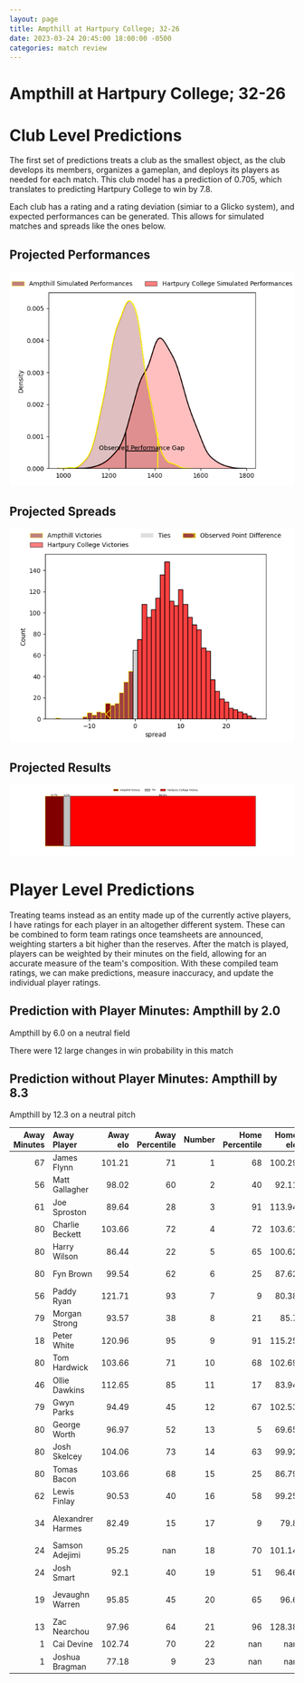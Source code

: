```yaml
---  
layout: page  
title: Ampthill at Hartpury College; 32-26  
date: 2023-03-24 20:45:00 18:00:00 -0500  
categories: match review  
---
```

# Ampthill at Hartpury College; 32-26

# Club Level Predictions


The first set of predictions treats a club as the smallest object, as the club develops its members, organizes a gameplan, and deploys its players as needed for each match. This club model has a prediction of 0.705, which translates to predicting Hartpury College to win by 7.8.

Each club has a rating and a rating deviation (simiar to a Glicko system), and expected performances can be generated. This allows for simulated matches and spreads like the ones below.
## Projected Performances


![Projected Performances](plots/performances_2023-03-24-HartpuryCollege-Ampthill.png)
## Projected Spreads


![Projected Spreads](plots/spreads_2023-03-24-HartpuryCollege-Ampthill.png)
## Projected Results


![Projected Results](plots/resultbar_2023-03-24-HartpuryCollege-Ampthill.png)
# Player Level Predictions


Treating teams instead as an entity made up of the currently active players, I have ratings for each player in an altogether different system. These can be combined to form team ratings once teamsheets are announced, weighting starters a bit higher than the reserves. After the match is played, players can be weighted by their minutes on the field, allowing for an accurate measure of the team's composition. With these compiled team ratings, we can make predictions, measure inaccuracy, and update the individual player ratings.
## Prediction with Player Minutes: Ampthill by 2.0


Ampthill by 6.0 on a neutral field

There were 12 large changes in win probability in this match
## Prediction without Player Minutes: Ampthill by 8.3


Ampthill by 12.3 on a neutral pitch



|   Away Minutes | Away Player       |   Away elo |   Away Percentile |   Number |   Home Percentile |   Home elo | Home Player           |   Home Minutes |
|---------------:|:------------------|-----------:|------------------:|---------:|------------------:|-----------:|:----------------------|---------------:|
|             67 | James Flynn       |     101.21 |                71 |        1 |                68 |     100.29 | Joe Wrafter           |             77 |
|             56 | Matt Gallagher    |      98.02 |                60 |        2 |                40 |      92.11 | Will Tanner           |             65 |
|             61 | Joe Sproston      |      89.64 |                28 |        3 |                91 |     113.94 | Sam Rodman            |             60 |
|             80 | Charlie Beckett   |     103.66 |                72 |        4 |                72 |     103.61 | Jack Davies           |             80 |
|             80 | Harry Wilson      |      86.44 |                22 |        5 |                65 |     100.62 | Ben Glynn             |             67 |
|             80 | Fyn Brown         |      99.54 |                62 |        6 |                25 |      87.62 | Sam Lewis             |             80 |
|             56 | Paddy Ryan        |     121.71 |                93 |        7 |                 9 |      80.38 | Oli Robinson          |             77 |
|             79 | Morgan Strong     |      93.57 |                38 |        8 |                21 |      85.7  | Joe Howard            |             80 |
|             18 | Peter White       |     120.96 |                95 |        9 |                91 |     115.25 | Matty Jones           |             80 |
|             80 | Tom Hardwick      |     103.66 |                71 |       10 |                68 |     102.69 | Tommy Mathews         |             80 |
|             46 | Ollie Dawkins     |     112.65 |                85 |       11 |                17 |      83.94 | Matthew McNab         |             80 |
|             79 | Gwyn Parks        |      94.49 |                45 |       12 |                67 |     102.53 | Harry Ascherl         |             80 |
|             80 | George Worth      |      96.97 |                52 |       13 |                 5 |      69.65 | Jack Reeves           |             80 |
|             80 | Josh Skelcey      |     104.06 |                73 |       14 |                63 |      99.92 | Jack Bates            |             80 |
|             80 | Tomas Bacon       |     103.66 |                68 |       15 |                25 |      86.79 | Jacob Morris          |             46 |
|             62 | Lewis Finlay      |      90.53 |                40 |       16 |                58 |      99.25 | Alex Forrester        |             34 |
|             34 | Alexandrer Harmes |      82.49 |                15 |       17 |                 9 |      79.8  | Jonathan Benz-Salomon |             20 |
|             24 | Samson Adejimi    |      95.25 |               nan |       18 |                70 |     101.14 | Luke Stratford        |             15 |
|             24 | Josh Smart        |      92.1  |                40 |       19 |                51 |      96.46 | Nahum Merigan         |             13 |
|             19 | Jevaughn Warren   |      95.85 |                45 |       20 |                65 |      96.6  | Aristot Benz-Salomon  |              3 |
|             13 | Zac Nearchou      |      97.96 |                64 |       21 |                96 |     128.38 | Harry Short           |              3 |
|              1 | Cai Devine        |     102.74 |                70 |       22 |               nan |     nan    | nan                   |            nan |
|              1 | Joshua Bragman    |      77.18 |                 9 |       23 |               nan |     nan    | nan                   |            nan |

